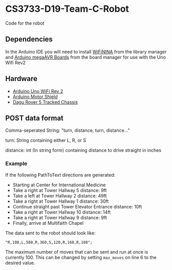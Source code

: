 # CS3733-D19-Team-C-Robot
Code for the robot

## Dependencies

In the Arduino IDE you will need to install [WiFiNINA](https://github.com/arduino-libraries/WiFiNINA) from the library manager and [Arduino megaAVR Boards](https://github.com/arduino/ArduinoCore-megaavr) from the board manager for use with the Uno Wifi Rev2 

## Hardware

* [Arduino Uno WiFi Rev 2](https://store.arduino.cc/usa/arduino-uno-wifi-rev2)
* [Arduino Motor Shield](https://store.arduino.cc/usa/arduino-motor-shield-rev3)
* [Dagu Rover 5 Tracked Chassis](https://www.pololu.com/product/1550)

## POST data format

Comma-seperated String: "turn, distance, turn, distance..."

turn: String containing either L, R, or S

distance: int (In string form) containing distance to drive straight in inches

### Example

If the following PathToText directions are generated:

* Starting at Center for International Medicine
* Take a right at Tower Hallway 5 distance: 9ft
* Take a left at Tower Hallway 2 distance: 49ft
* Take a right at Tower Hallway 1 distance: 30ft
* Continue straight past Tower Elevator Entrance distance: 10ft
* Take a right at Tower Hallway 10 distance: 14ft
* Take a right at Tower Hallway 9 distance: 9ft
* Finally, arrive at Multifaith Chapel


The data sent to the robot should look like:

```
"R,108,L,588,R,360,S,120,R,168,R,108";
```

The maximum number of moves that can be sent and run at once is currently 100. This can be changed by setting ```max_moves``` on line 6 to the desired value.